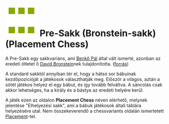 # ![Placement ikon](https://github.com/gbtami/pychess-variants/blob/master/static/icons/placement.svg) Pre-Sakk (Bronstein-sakk) (Placement Chess)

A Pre-Sakk egy sakkvariáns, ami [Benkő Pál](https://hu.wikipedia.org/wiki/Benk%C5%91_P%C3%A1l) által vált ismerté, azonban az eredeti ötletet ő [David Bronstein](https://en.wikipedia.org/wiki/David_Bronstein)nek tulajdonította. ([forrás](http://www.quantumgambitz.com/blog/chess/cga/bronstein-chess-pre-chess-shuffle-chess))

A standard sakktól annyiban tér el, hogy a hátsó sor bábuinak kezdőpozícióját a játékosok választhatják meg. Először a világos, aztán a sötét játékos helyez el egy bábut, és így tovább felváltva. A sáncolás csak akkor lehetséges, ha a király és a bástya az eredeti helyére kerül.

A játék ezen az oldalon **Placement Chess** néven elérhető, melynek jelentése "Elhelyezési sakk", ami a bábuk játékosok általi táblára helyezésére utal. Nem összekeverendő a chessvariants oldalán ismertetett [Placement](https://www.chessvariants.com/diffsetup.dir/placement.html)-tel.
